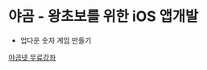 <h1> 야곰 - 왕초보를 위한 iOS 앱개발</h1>

- 업다운 숫자 게임 만들기

[야곰넷 무료강좌](https://yagom.net/courses/ios-starter-uikit/)
